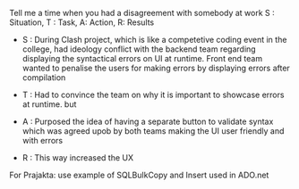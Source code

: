 Tell me a time when you had a disagreement with somebody at work
S : Situation, T : Task, A: Action, R: Results

-   S : During Clash project, which is like a competetive coding event in the college,
    had ideology conflict with the backend team regarding displaying the syntactical errors on UI at runtime. Front end team wanted to penalise the users for making errors  by displaying errors after compilation
-   T : Had to convince the team on why it is important to showcase errors at runtime. but
    
-   A :  Purposed the idea of having a separate button to validate syntax which was agreed upob by both teams making the UI user friendly and with errors
    
-   R : This way increased the UX

For Prajakta: use example of SQLBulkCopy and Insert used in ADO.net